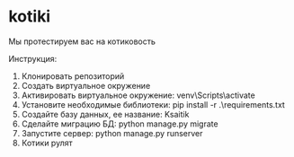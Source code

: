 # kotiki
Мы протестируем вас на котиковость


Инструкция: 
1. Клонировать репозиторий
2. Создать виртуальное окружение
3. Активировать виртуальное окружение: venv\Scripts\activate
4. Установите необходимые библиотеки: pip install -r .\requirements.txt
5. Создайте базу данных, ее название: Ksaitik
6. Сделайте миграцию БД: python manage.py migrate
7. Запустите сервер: python manage.py runserver
8. Котики рулят